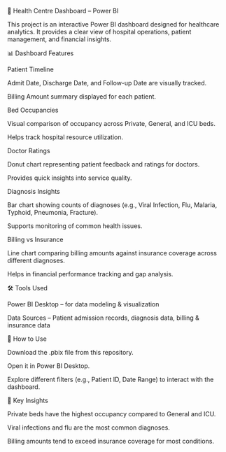 🏥 Health Centre Dashboard – Power BI

This project is an interactive Power BI dashboard designed for healthcare analytics. It provides a clear view of hospital operations, patient management, and financial insights.

📊 Dashboard Features

Patient Timeline

Admit Date, Discharge Date, and Follow-up Date are visually tracked.

Billing Amount summary displayed for each patient.

Bed Occupancies

Visual comparison of occupancy across Private, General, and ICU beds.

Helps track hospital resource utilization.

Doctor Ratings

Donut chart representing patient feedback and ratings for doctors.

Provides quick insights into service quality.

Diagnosis Insights

Bar chart showing counts of diagnoses (e.g., Viral Infection, Flu, Malaria, Typhoid, Pneumonia, Fracture).

Supports monitoring of common health issues.

Billing vs Insurance

Line chart comparing billing amounts against insurance coverage across different diagnoses.

Helps in financial performance tracking and gap analysis.

🛠️ Tools Used

Power BI Desktop – for data modeling & visualization

Data Sources – Patient admission records, diagnosis data, billing & insurance data

🚀 How to Use

Download the .pbix file from this repository.

Open it in Power BI Desktop.

Explore different filters (e.g., Patient ID, Date Range) to interact with the dashboard.

📌 Key Insights

Private beds have the highest occupancy compared to General and ICU.

Viral infections and flu are the most common diagnoses.

Billing amounts tend to exceed insurance coverage for most conditions.
